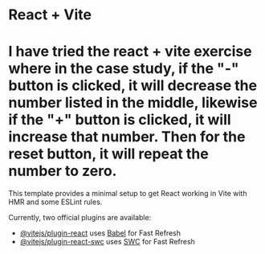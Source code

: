 # React + Vite

# I have tried the react + vite exercise where in the case study, if the "-" button is clicked, it will decrease the number listed in the middle, likewise if the "+" button is clicked, it will increase that number. Then for the reset button, it will repeat the number to zero.

This template provides a minimal setup to get React working in Vite with HMR and some ESLint rules.

Currently, two official plugins are available:

- [@vitejs/plugin-react](https://github.com/vitejs/vite-plugin-react/blob/main/packages/plugin-react/README.md) uses [Babel](https://babeljs.io/) for Fast Refresh
- [@vitejs/plugin-react-swc](https://github.com/vitejs/vite-plugin-react-swc) uses [SWC](https://swc.rs/) for Fast Refresh
